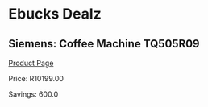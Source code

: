 
# Ebucks Dealz
## Siemens: Coffee Machine TQ505R09
[Product Page](https://www.ebucks.com/web/shop/productSelected.do?prodId=1158943099&catId=1157555110)

Price: R10199.00

Savings: 600.0


	